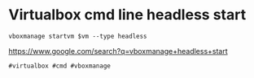 # Virtualbox cmd line headless start

```batch
vboxmanage startvm $vm --type headless
```

https://www.google.com/search?q=vboxmanage+headless+start

    #virtualbox #cmd #vboxmanage
